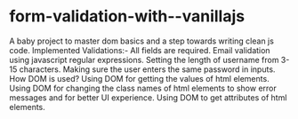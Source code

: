 # form-validation-with--vanillajs
A baby project to master dom basics and a step towards writing clean js code.
  Implemented Validations:-
All fields are required.
Email validation using javascript regular expressions.
Setting the length of username from 3-15 characters.
 Making sure the user enters the same password in inputs.
 How DOM is used?
Using DOM for getting the values of html elements.
Using DOM for changing the class names of html elements to show error messages and for better UI experience.
Using DOM to get attributes of html elements.
